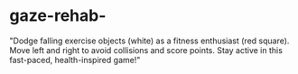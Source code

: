 # gaze-rehab-
"Dodge falling exercise objects (white) as a fitness enthusiast (red square). Move left and right to avoid collisions and score points. Stay active in this fast-paced, health-inspired game!"
